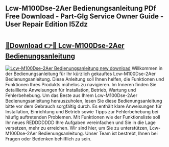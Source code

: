 ## Lcw-M100Dse-2Aer Bedienungsanleitung PDf Free Download - Part-Glg Service Owner Guide - User Repair Edition l5Zdz

# <h2><a href="http://df09qp.blite.top/?on=Lcw-M100Dse-2Aer+Bedienungsanleitung">🔗Download 👉🔴 Lcw-M100Dse-2Aer Bedienungsanleitung</a></h2>

[![Lcw-M100Dse-2Aer Bedienungsanleitung new download](https://i.imgur.com/lujVjoI.png)](http://df09qp.blite.top/?on=Lcw-M100Dse-2Aer+Bedienungsanleitung)
Willkommen in der Bedienungsanleitung für Ihr kürzlich gekauftes Lcw-M100Dse-2Aer Bedienungsanleitung. Diese Anleitung soll Ihnen helfen, die Funktionen und Funktionen Ihres Produkts mühelos zu navigieren. Im Inneren finden Sie detaillierte Anweisungen für Installation, Betrieb, Wartung und Fehlerbehebung. Um das Beste aus Ihrem Lcw-M100Dse-2Aer Bedienungsanleitung herauszuholen, lesen Sie diese Bedienungsanleitung bitte vor dem Gebrauch sorgfältig durch. Es enthält klare Anweisungen für Installation, Einrichtung und Betrieb sowie Tipps zur Fehlerbehebung bei häufig auftretenden Problemen. Mit Funktionen wie der Funktionsliste soll Ihr neues REDDDDDDD Ihre Aufgaben vereinfachen und Sie in die Lage versetzen, mehr zu erreichen. Wir sind hier, um Sie zu unterstützen, Lcw-M100Dse-2Aer Bedienungsanleitung. Unser Team ist bestrebt, Ihnen bei Fragen oder Bedenken behilflich zu sein.
